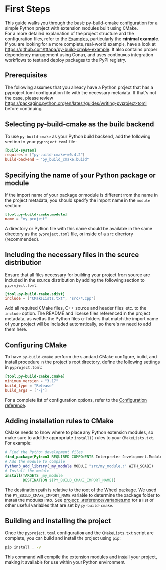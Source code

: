 # First Steps

This guide walks you through the basic py-build-cmake configuration for a
simple Python project with extension modules built using CMake.  
For a more detailed explanation of the project structure and the configuration
files, refer to the [Examples](<project:../examples/index.rst>), particularly
the **minimal example**. If you are looking for a more complete, real-world
example, have a look at <https://github.com/tttapa/py-build-cmake-example>.
It also contains proper dependency management using Conan, and uses
continuous integration workflows to test and deploy packages to the PyPI registry.

## Prerequisites

The following assumes that you already have a Python project that has a
pyproject.toml configuration file with the necessary metadata. If that's not the
case, please review <https://packaging.python.org/en/latest/guides/writing-pyproject-toml>
before continuing.

## Selecting py-build-cmake as the build backend

To use `py-build-cmake` as your Python build backend, add the following section to your `pyproject.toml` file:

```toml
[build-system]
requires = ["py-build-cmake~=0.4.2"]
build-backend = "py_build_cmake.build"
```

## Specifying the name of your Python package or module

If the import name of your package or module is different from the name in the
project metadata, you should specify the import name in the `module` section:

```toml
[tool.py-build-cmake.module]
name = "my_project"
```
A directory or Python file with this name should be available in the same
directory as the `pyproject.toml` file, or inside of a `src` directory
(recommended).

## Including the necessary files in the source distribution

Ensure that all files necessary for building your project from source are
included in the source distribution by adding the following section to `pyproject.toml`:

```toml
[tool.py-build-cmake.sdist]
include = ["CMakeLists.txt", "src/*.cpp"]
```
Add all required CMake files, C++ source and header files, etc. to the `include`
option.
The README and license files referenced in the project metadata, as well as the
Python files or folders that match the import name of your project will be
included automatically, so there's no need to add them here.

## Configuring CMake

To have `py-build-cmake` perform the standard CMake configure, build, and install
procedure in the project's root directory, define the following settings in `pyproject.toml`:

```toml
[tool.py-build-cmake.cmake]
minimum_version = "3.17"
build_type = "Release"
build_args = ["-j"]
```

For a complete list of configuration options, refer to the [Configuration reference](<project:../reference/config.md>).

## Adding installation rules to CMake

CMake needs to know where to place any Python extension modules, so make sure to
add the appropriate `install()` rules to your `CMakeLists.txt`. For example:

```cmake
# Find the Python development files
find_package(Python3 REQUIRED COMPONENTS Interpreter Development.Module)
# Add the module to compile
Python3_add_library(_my_module MODULE "src/my_module.c" WITH_SOABI)
# Install the module
install(TARGETS _my_module
        DESTINATION ${PY_BUILD_CMAKE_IMPORT_NAME})
```

The destination path is relative to the root of the Wheel package. We used the
`PY_BUILD_CMAKE_IMPORT_NAME` variable to determine the package folder to install
the modules into. See <project:../reference/variables.md> for a list of other
useful variables that are set by `py-build-cmake`.

## Building and installing the project

Once the `pyproject.toml` configuration and the `CMakeLists.txt` script are
complete, you can build and install the project using `pip`:

```sh
pip install . -v
```

This command will compile the extension modules and install your project,
making it available for use within your Python environment.
